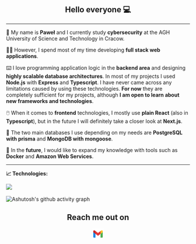 <h2 align="center">
      Hello everyone 💻
</h2>

---

🏫 My name is **Paweł** and I currently study **cybersecurity** at the AGH University of Science and Technology in Cracow.

👨‍💻 However, I spend most of my time developing **full stack web applications**.

⌨️ I love programming application logic in the **backend area** and designing **highly scalable database architectures**. In most of my projects I used **Node.js** with **Express** and **Typescript**. I have never came across any limitations caused by using these technologies. **For now** they are completely sufficient for my projects, although **I am open to learn about new frameworks and technologies**.

🖱️ When it comes to **frontend** technologies, I mostly use **plain React** (also in **Typescript**), but in the future I will definitely take a closer look at **Next.js**.

📇 The two main databases I use depending on my needs are **PostgreSQL with prisma** and **MongoDB with mongoose**.

🛫 In the **future**, I would like to expand my knowledge with tools such as **Docker** and **Amazon Web Services**.

---

**📈 Technologies:**

  <img src = "https://github-readme-stats.vercel.app/api/top-langs/?username=devKica&langs_count=3&layout=compact&theme=dark">

<p align = "center">

![Ashutosh's github activity graph](https://activity-graph.herokuapp.com/graph?username=devKica&custom_title=DevKica's%20Contribution%20Graph&hide_border=true&theme=react-dark)

<div align="center">
<h2 align="center">Reach me out on </h2>
<a href="mailto: devKica777@gmail.com">
<img src="images/icons8-gmail-48.png" width="30">
</a>

